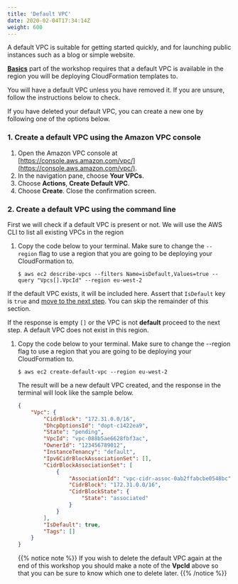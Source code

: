 ```yaml
---
title: 'Default VPC'
date: 2020-02-04T17:34:14Z
weight: 600
---
```

A default VPC is suitable for getting started quickly, and for launching public instances such as a blog or simple website.

**[Basics](../../Basics)** part of the workshop requires that a default VPC is available in the region you will be deploying CloudFormation templates to.

You will have a default VPC unless you have removed it. If you are unsure, follow the instructions below to check.

If you have deleted your default VPC, you can create a new one by following one of the options below.

### 1. Create a default VPC using the Amazon VPC console

1. Open the Amazon VPC console at [https://console.aws.amazon.com/vpc/](https://console.aws.amazon.com/vpc/).
1. In the navigation pane, choose **Your VPCs**.
1. Choose **Actions**, **Create Default VPC**.
1. Choose **Create**. Close the confirmation screen.

### 2. Create a default VPC using the command line

First we will check if a default VPC is present or not. We will use the AWS CLI to list all existing VPCs in the region

1. Copy the code below to your terminal. Make sure to change the `--region` flag to use a region that you are going to be deploying your CloudFormation to.

    ```shell
    $ aws ec2 describe-vpcs --filters Name=isDefault,Values=true --query "Vpcs[].VpcId" --region eu-west-2
    ```

If the default VPC exists, it will be included here. Assert that `IsDefault` key is `true` and [move to the next step](../../Basics). You can skip the remainder of this section.

If the response is empty `[]` or the VPC is not **default** proceed to the next step. A default VPC does not exist in this region.

1. Copy the code below to your terminal. Make sure to change the --region flag to use a region that you are going to be deploying your CloudFormation to.

    ```shell
    $ aws ec2 create-default-vpc --region eu-west-2
    ```

    The result will be a new default VPC created, and the response in the terminal will look like the sample below.

    ```json
    {
        "Vpc": {
            "CidrBlock": "172.31.0.0/16",
            "DhcpOptionsId": "dopt-c1422ea9",
            "State": "pending",
            "VpcId": "vpc-088b5ae6628fbf3ac",
            "OwnerId": "123456789012",
            "InstanceTenancy": "default",
            "Ipv6CidrBlockAssociationSet": [],
            "CidrBlockAssociationSet": [
                {
                    "AssociationId": "vpc-cidr-assoc-0ab2ffabcbe0548bc",
                    "CidrBlock": "172.31.0.0/16",
                    "CidrBlockState": {
                        "State": "associated"
                    }
                }
            ],
            "IsDefault": true,
            "Tags": []
        }
    }
    ```

   {{% notice note %}}
   If you wish to delete the default VPC again at the end of this workshop you should make a note of the **VpcId** above so that you can be sure to know which one to delete later.
   {{% /notice %}}
